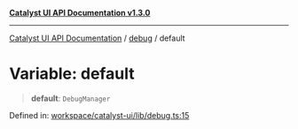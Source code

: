 [**Catalyst UI API Documentation v1.3.0**](../../README.md)

---

[Catalyst UI API Documentation](../../README.md) / [debug](../README.md) / default

# Variable: default

> **default**: `DebugManager`

Defined in: [workspace/catalyst-ui/lib/debug.ts:15](https://github.com/TheBranchDriftCatalyst/catalyst-ui/blob/main/lib/debug.ts#L15)
